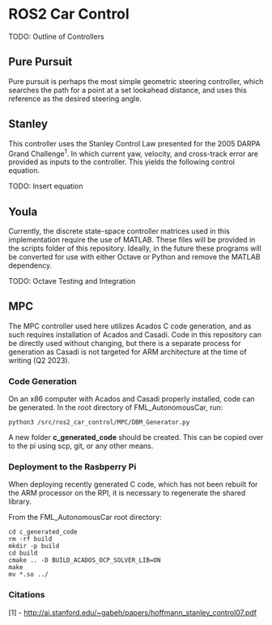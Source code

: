 # **ROS2 Car Control**

TODO: Outline of Controllers

## **Pure Pursuit**

Pure pursuit is perhaps the most simple geometric steering controller, which searches the path for a point at a set lookahead distance, and uses this reference as the desired steering angle.

## **Stanley**

This controller uses the Stanley Control Law presented for the 2005 DARPA Grand Challenge<sup>1</sup>. In which current yaw, velocity, and cross-track error are provided as inputs to the controller. This yields the following control equation.

TODO: Insert equation

## **Youla**

Currently, the discrete state-space controller matrices used in this implementation require the use of MATLAB. These files will be provided in the scripts folder of this repository. Ideally, in the future these programs will be converted for use with either Octave or Python and remove the MATLAB dependency.

TODO: Octave Testing and Integration

## **MPC**

The MPC controller used here utilizes Acados C code generation, and as such requires installation of Acados and Casadi. Code in this repository can be directly used without changing, but there is a separate process for generation as Casadi is not targeted for ARM architecture at the time of writing (Q2 2023).

### **Code Generation**

On an x86 computer with Acados and Casadi properly installed, code can be generated. In the root directory of FML_AutonomousCar, run:

```
python3 /src/ros2_car_control/MPC/DBM_Generator.py
```
A new folder **c_generated_code** should be created. This can be copied over to the pi using scp, git, or any other means.

### **Deployment to the Rasbperry Pi**

When deploying recently generated C code, which has not been rebuilt for the ARM processor on the RPI, it is necessary to regenerate the shared library.

From the FML_AutonomousCar root directory:

```
cd c_generated_code
rm -rf build
mkdir -p build
cd build
cmake .. -D BUILD_ACADOS_OCP_SOLVER_LIB=ON
make
mv *.so ../
```


### **Citations**

\[1\] - http://ai.stanford.edu/~gabeh/papers/hoffmann_stanley_control07.pdf
